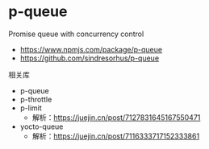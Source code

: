# p-queue

Promise queue with concurrency control

- https://www.npmjs.com/package/p-queue
- https://github.com/sindresorhus/p-queue

相关库

- p-queue
- p-throttle
- p-limit
  - 解析：https://juejin.cn/post/7127831645167550471
- yocto-queue
  - 解析：https://juejin.cn/post/7116333717152333861

